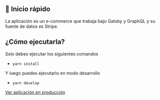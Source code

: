 
## 🚀 Inicio rápido

La aplicación es un e-commerce que trabaja bajo Gatsby y GraphQL y su fuente de datos es Stripe.

## ¿Cómo ejecutarla?

Solo debes ejecutar los siguientes comandos

- `yarn install`

Y luego puedes ejecutarlo en modo desarrollo

- `yarn develop`

[Ver aplicación en producción](https://ps-stevecode.netlify.app/)
